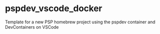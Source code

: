 # pspdev_vscode_docker
Template for a new PSP homebrew project using the pspdev container and DevContainers on VSCode
